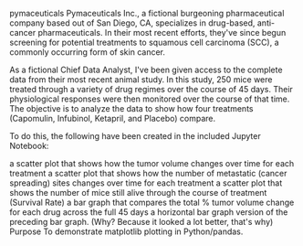 pymaceuticals
Pymaceuticals Inc., a fictional burgeoning pharmaceutical company based out of San Diego, CA, specializes in drug-based, anti-cancer pharmaceuticals. In their most recent efforts, they've since begun screening for potential treatments to squamous cell carcinoma (SCC), a commonly occurring form of skin cancer.

As a fictional Chief Data Analyst, I've been given access to the complete data from their most recent animal study. In this study, 250 mice were treated through a variety of drug regimes over the course of 45 days. Their physiological responses were then monitored over the course of that time. The objective is to analyze the data to show how four treatments (Capomulin, Infubinol, Ketapril, and Placebo) compare.

To do this, the following have been created in the included Jupyter Notebook:

a scatter plot that shows how the tumor volume changes over time for each treatment
a scatter plot that shows how the number of metastatic (cancer spreading) sites changes over time for each treatment
a scatter plot that shows the number of mice still alive through the course of treatment (Survival Rate)
a bar graph that compares the total % tumor volume change for each drug across the full 45 days
a horizontal bar graph version of the preceding bar graph. (Why? Because it looked a lot better, that's why)
Purpose
To demonstrate matplotlib plotting in Python/pandas.
